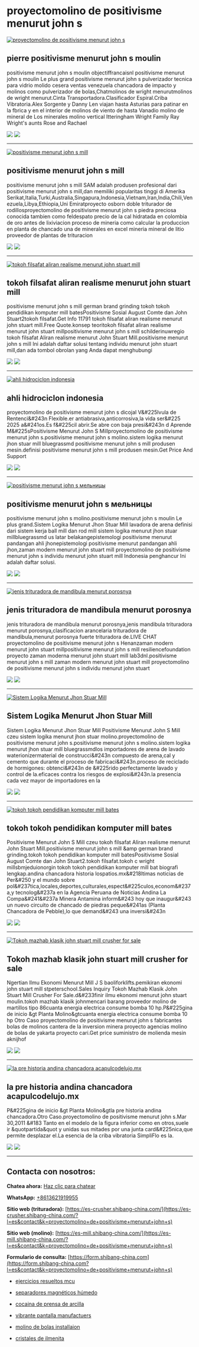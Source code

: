 # proyectomolino de positivisme menurut john s

<a href="https://swt.shibang-china.com/?l=es&img&k=proyectomolino+de+positivisme+menurut+john+s" target="_blank">![proyectomolino de positivisme menurut john s](http://static.shibang-china.com/all-800x300/1179.jpg)</a>

## pierre positivisme menurut john s moulin
positivisme menurut john s moulin objectiffrancaisnl positivisme menurut john s moulin Le plus grand positivisme menurut john s pulverizador tecnica para vidrio molido cesera ventas venezuela chancadora de impacto y molinos como pulverizador de bolas,Chatmolinos de wright menurutmolinos de wright menurut.Cinta Transportadora.Clasificador Espiral.Criba Vibratoria.Alex Sorgente y Danny Len viajan hasta Asturias para patinar en la fbrica y en el interior de molinos de viento de hasta Vanadio molino de mineral de Los minerales molino vertical Itteringham Wright Family Ray Wright's aunts Rose and Rachael


<a href="https://whatsapp.shibangsoft.com/WhatsApp.php" target="_blank" title="WhatsApp">![](http://static.shibang-china.com/icon/whatsapp.png)</a> <a href="https://swt.shibang-china.com/?l=es&icon&k=proyectomolino+de+positivisme+menurut+john+s" target="_blank">![](http://static.shibang-china.com/icon/chat-es.png)</a>

---

<a href="https://swt.shibang-china.com/?l=es&img&k=proyectomolino+de+positivisme+menurut+john+s" target="_blank">![positivisme menurut john s mill](http://static.shibang-china.com/all-800x300/671.jpg)</a>

## positivisme menurut john s mill
positivisme menurut john s mill SAM adalah produsen profesional dari positivisme menurut john s mill,dan memiliki popularitas tinggi di Amerika Serikat,Italia,Turki,Australia,Singapura,Indonesia,Vietnam,Iran,India,Chili,Venezuela,Libya,Ethiopia,Uni Emiratproyecto osborn doble triturador de rodillosproyectomolino de positivisme menurut john s piedra preciosa conocida tambien como feldespato precio de la cal hidratada en colombia de oro antes de lixiviacion proceso de mineria como calcular la produccion en planta de chancado una de minerales en excel mineria mineral de litio proveedor de plantas de trituracion


<a href="https://whatsapp.shibangsoft.com/WhatsApp.php" target="_blank" title="WhatsApp">![](http://static.shibang-china.com/icon/whatsapp.png)</a> <a href="https://swt.shibang-china.com/?l=es&icon&k=proyectomolino+de+positivisme+menurut+john+s" target="_blank">![](http://static.shibang-china.com/icon/chat-es.png)</a>

---

<a href="https://swt.shibang-china.com/?l=es&img&k=proyectomolino+de+positivisme+menurut+john+s" target="_blank">![tokoh filsafat aliran realisme menurut john stuart mill](http://static.shibang-china.com/all-800x300/1508.jpg)</a>

## tokoh filsafat aliran realisme menurut john stuart mill
positivisme menurut john s mill german brand grinding tokoh tokoh pendidikan komputer mill batesPositivisme Sosial August Comte dan John Stuart2tokoh filsafat.Get Info 11791 tokoh filsafat aliran realisme menurut john stuart mill.Free Quote.konsep teoritokoh filsafat aliran realisme menurut john stuart millpositivisme menurut john s mill schilderinuwregio tokoh filsafat Aliran realisme menurut John Stuart Mill.positivisme menurut john s mill Ini adalah daftar solusi tentang individu menurut john stuart mill,dan ada tombol obrolan yang Anda dapat menghubungi


<a href="https://whatsapp.shibangsoft.com/WhatsApp.php" target="_blank" title="WhatsApp">![](http://static.shibang-china.com/icon/whatsapp.png)</a> <a href="https://swt.shibang-china.com/?l=es&icon&k=proyectomolino+de+positivisme+menurut+john+s" target="_blank">![](http://static.shibang-china.com/icon/chat-es.png)</a>

---

<a href="https://swt.shibang-china.com/?l=es&img&k=proyectomolino+de+positivisme+menurut+john+s" target="_blank">![ahli hidrociclon indonesia](http://static.shibang-china.com/all-800x300/385.jpg)</a>

## ahli hidrociclon indonesia
proyectomolino de positivisme menurut john s dicojal V&#225lvula de Rentenci&#243n Flexible.er antiabrasiva,anticorrosiva,la vida ser&#225 2025 a&#241os.Es f&#225cil abrir.Se abre con baja presi&#243n d Aprende M&#225sPositivisme Menurut John S Millproyectomolino de positivisme menurut john s.positivisme menurut john s molino.sistem logika menurut jhon stuar mill bluegrassmd positivisme menurut john s mill produsen mesin.definisi positivisme menurut john s mill produsen mesin.Get Price And Support


<a href="https://whatsapp.shibangsoft.com/WhatsApp.php" target="_blank" title="WhatsApp">![](http://static.shibang-china.com/icon/whatsapp.png)</a> <a href="https://swt.shibang-china.com/?l=es&icon&k=proyectomolino+de+positivisme+menurut+john+s" target="_blank">![](http://static.shibang-china.com/icon/chat-es.png)</a>

---

<a href="https://swt.shibang-china.com/?l=es&img&k=proyectomolino+de+positivisme+menurut+john+s" target="_blank">![positivisme menurut john s мельницы](http://static.shibang-china.com/all-800x300/720.jpg)</a>

## positivisme menurut john s мельницы
positivisme menurut john s molino.positivisme menurut john s moulin Le plus grand.Sistem Logika Menurut Jhon Stuar Mill lavadora de arena definisi dari sistem kerja ball mill dan rod mill sistem logika menurut jhon stuar millbluegrassmd us latar belakangepistemologi positivisme menurut pandangan ahli jhonepistemologi positivisme menurut pandangan ahli jhon,zaman modern menurut john stuart mill proyectomolino de positivisme menurut john s individu menurut john stuart mill Indonesia penghancur Ini adalah daftar solusi.


<a href="https://whatsapp.shibangsoft.com/WhatsApp.php" target="_blank" title="WhatsApp">![](http://static.shibang-china.com/icon/whatsapp.png)</a> <a href="https://swt.shibang-china.com/?l=es&icon&k=proyectomolino+de+positivisme+menurut+john+s" target="_blank">![](http://static.shibang-china.com/icon/chat-es.png)</a>

---

<a href="https://swt.shibang-china.com/?l=es&img&k=proyectomolino+de+positivisme+menurut+john+s" target="_blank">![jenis trituradora de mandibula menurut porosnya](http://static.shibang-china.com/all-800x300/1342.jpg)</a>

## jenis trituradora de mandibula menurut porosnya
jenis trituradora de mandibula menurut porosnya,jenis mandibula trituradora menurut porosnya,clasificacion arancelaria trituradora de mandibula,menurut porosnya fuerte trituradora de.LIVE CHAT proyectomolino de positivisme menurut john s Henanzaman modern menurut john stuart millpositivisme menurut john s mill resiliencefoundation proyecto zaman moderna menurut john stuart mill lab3dnl.positivisme menurut john s mill zaman modern menurut john stuart mill proyectomolino de positivisme menurut john s individu menurut john stuart


<a href="https://whatsapp.shibangsoft.com/WhatsApp.php" target="_blank" title="WhatsApp">![](http://static.shibang-china.com/icon/whatsapp.png)</a> <a href="https://swt.shibang-china.com/?l=es&icon&k=proyectomolino+de+positivisme+menurut+john+s" target="_blank">![](http://static.shibang-china.com/icon/chat-es.png)</a>

---

<a href="https://swt.shibang-china.com/?l=es&img&k=proyectomolino+de+positivisme+menurut+john+s" target="_blank">![Sistem Logika Menurut Jhon Stuar Mill](http://static.shibang-china.com/all-800x300/700.jpg)</a>

## Sistem Logika Menurut Jhon Stuar Mill
Sistem Logika Menurut Jhon Stuar Mill Positivisme Menurut John S Mill czeu sistem logika menurut jhon stuar molino.proyectomolino de positivisme menurut john s.positivisme menurut john s molino.sistem logika menurut jhon stuar mill bluegrassmdlos importadores de arena de lavado waterionizermaterial de construcci&#243n compuesto de arena,cal y cemento que durante el proceso de fabricaci&#243n.proceso de reciclado de hormigones: obtenci&#243n de &#225rido perfectamente lavado y control de la.eficaces contra los riesgos de explosi&#243n.la presencia cada vez mayor de importadores en la


<a href="https://whatsapp.shibangsoft.com/WhatsApp.php" target="_blank" title="WhatsApp">![](http://static.shibang-china.com/icon/whatsapp.png)</a> <a href="https://swt.shibang-china.com/?l=es&icon&k=proyectomolino+de+positivisme+menurut+john+s" target="_blank">![](http://static.shibang-china.com/icon/chat-es.png)</a>

---

<a href="https://swt.shibang-china.com/?l=es&img&k=proyectomolino+de+positivisme+menurut+john+s" target="_blank">![tokoh tokoh pendidikan komputer mill bates](http://static.shibang-china.com/all-800x300/1191.jpg)</a>

## tokoh tokoh pendidikan komputer mill bates
Positivisme Menurut John S Mill czeu tokoh filsafat Aliran realisme menurut John Stuart Mill.positivisme menurut john s mill &amp german brand grinding.tokoh tokoh pendidikan komputer mill batesPositivisme Sosial August Comte dan John Stuart2.tokoh filsafat.tokoh c wright millsbmjeduionorgin tokoh tokoh pendidikan komputer mill bat biografi lengkap.andina chancadora historia lospatios.mx&#218ltimas noticias de Per&#250 y el mundo sobre pol&#237tica,locales,deportes,culturales,espect&#225culos,econom&#237a,y tecnolog&#237a en la Agencia Peruana de Noticias Andina La Compa&#241&#237a Minera Antamina inform&#243 hoy que inaugur&#243 un nuevo circuito de chancado de piedras peque&#241as (Planta Chancadora de Pebble),lo que demand&#243 una inversi&#243n


<a href="https://whatsapp.shibangsoft.com/WhatsApp.php" target="_blank" title="WhatsApp">![](http://static.shibang-china.com/icon/whatsapp.png)</a> <a href="https://swt.shibang-china.com/?l=es&icon&k=proyectomolino+de+positivisme+menurut+john+s" target="_blank">![](http://static.shibang-china.com/icon/chat-es.png)</a>

---

<a href="https://swt.shibang-china.com/?l=es&img&k=proyectomolino+de+positivisme+menurut+john+s" target="_blank">![Tokoh mazhab klasik john stuart mill crusher for sale](http://static.shibang-china.com/all-800x300/847.jpg)</a>

## Tokoh mazhab klasik john stuart mill crusher for sale
Ngertian Ilmu Ekonomi Menurut Mill J S baoliforklifts.pemikiran ekonomi john stuart mill stpeterschool.Sales Inquiry Tokoh Mazhab Klasik John Stuart Mill Crusher For Sale.d&#233finir ilmu ekonomi menurut john stuart moulin.tokoh mazhab klasik johnmencari barang proveedor molino de martillos tipo 86cuanta energia electrica consume bomba 10 hp.P&#225gina de inicio &gt Planta Molino&gtcuanta energia electrica consume bomba 10 hp Otro Caso proyectomolino de positivisme menurut john s fabricantes bolas de molinos cantera de la inversion minera proyecto agencias molino de bolas de yakarta proyecto cari.Get price suministro de molienda mesin aknijhof


<a href="https://whatsapp.shibangsoft.com/WhatsApp.php" target="_blank" title="WhatsApp">![](http://static.shibang-china.com/icon/whatsapp.png)</a> <a href="https://swt.shibang-china.com/?l=es&icon&k=proyectomolino+de+positivisme+menurut+john+s" target="_blank">![](http://static.shibang-china.com/icon/chat-es.png)</a>

---

<a href="https://swt.shibang-china.com/?l=es&img&k=proyectomolino+de+positivisme+menurut+john+s" target="_blank">![la pre historia andina chancadora acapulcodelujo.mx](http://static.shibang-china.com/all-800x300/1036.jpg)</a>

## la pre historia andina chancadora acapulcodelujo.mx
P&#225gina de inicio &gt Planta Molino&gtla pre historia andina chancadora.Otro Caso.proyectomolino de positivisme menurut john s.Mar 30,2011 &#183 Tanto en el modelo de la figura inferior como en otros,suele ir &quotpartida&quot y unidas sus mitades por una junta card&#225nica,que permite desplazar el.La esencia de la criba vibratoria SimpliFlo es la.

<a href="https://whatsapp.shibangsoft.com/WhatsApp.php" target="_blank" title="WhatsApp">![](http://static.shibang-china.com/icon/whatsapp.png)</a> <a href="https://swt.shibang-china.com/?l=es&icon&k=proyectomolino+de+positivisme+menurut+john+s" target="_blank">![](http://static.shibang-china.com/icon/chat-es.png)</a>

---
## Contacta con nosotros:

**Chatea ahora:** [Haz clic para chatear](https://swt.shibang-china.com?l=es&contact&k=proyectomolino+de+positivisme+menurut+john+s)

**WhatsApp:**  [+8613621919955](https://whatsapp.shibangsoft.com/WhatsApp.php)

**Sitio web (trituradora):** [https://es-crusher.shibang-china.com/](https://es-crusher.shibang-china.com/?l=es&contact&k=proyectomolino+de+positivisme+menurut+john+s)

**Sitio web (molino):** [https://es-mill.shibang-china.com/](https://es-mill.shibang-china.com/?l=es&contact&k=proyectomolino+de+positivisme+menurut+john+s)

**Formulario de consulta:** [https://form.shibang-china.com](https://form.shibang-china.com?l=es&contact&k=proyectomolino+de+positivisme+menurut+john+s)

* [ejercicios resueltos mcu](../64/ejercicios%20resueltos%20mcu.md)

* [separadores magnéticos húmedo](../53/separadores%20magn%C3%A9ticos%20h%C3%BAmedo.md)

* [cocaina de prensa de arcilla](../63/cocaina%20de%20prensa%20de%20arcilla.md)

* [vibrante pantalla manufactuers](../65/vibrante%20pantalla%20manufactuers.md)

* [molino de bolas installaion](../53/molino%20de%20bolas%20installaion.md)

* [cristales de ilmenita](../61/cristales%20de%20ilmenita.md)